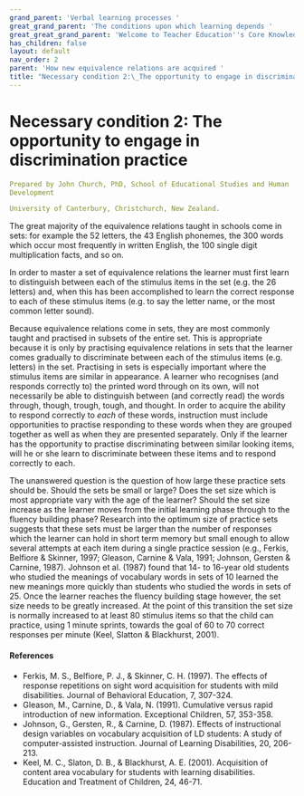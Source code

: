 ```yaml
---
grand_parent: 'Verbal learning processes '
great_grand_parent: 'The conditions upon which learning depends '
great_great_grand_parent: 'Welcome to Teacher Education''s Core Knowledge and Skills.'
has_children: false
layout: default
nav_order: 2
parent: 'How new equivalence relations are acquired '
title: "Necessary condition 2:\_The opportunity to engage in discrimination practice "
---
```

# Necessary condition 2: The opportunity to engage in discrimination practice


```yaml
Prepared by John Church, PhD, School of Educational Studies and Human
Development

University of Canterbury, Christchurch, New Zealand.
```


The great majority of the equivalence relations taught in schools come
in sets: for example the 52 letters, the 43 English phonemes, the 300
words which occur most frequently in written English, the 100 single
digit multiplication facts, and so on.

In order to master a set of equivalence relations the learner must first
learn to distinguish between each of the stimulus items in the set (e.g.
the 26 letters) and, when this has been accomplished to learn the
correct response to each of these stimulus items (e.g. to say the letter
name, or the most common letter sound).

Because equivalence relations come in sets, they are most commonly
taught and practised in subsets of the entire set. This is appropriate
because it is only by practising equivalence relations in sets that the
learner comes gradually to discriminate between each of the stimulus
items (e.g. letters) in the set. Practising in sets is especially
important where the stimulus items are similar in appearance. A learner
who recognises (and responds correctly to) the printed word through on
its own, will not necessarily be able to distinguish between (and
correctly read) the words through, though, trough, tough, and thought.
In order to acquire the ability to respond correctly to *each* of these
words, instruction must include opportunities to practise responding to
these words when they are grouped together as well as when they are
presented separately. Only if the learner has the opportunity to
practise discriminating between similar looking items, will he or she
learn to discriminate between these items and to respond correctly to
each.

The unanswered question is the question of how large these practice sets
should be. Should the sets be small or large? Does the set size which is
most appropriate vary with the age of the learner? Should the set size
increase as the learner moves from the initial learning phase through to
the fluency building phase? Research into the optimum size of practice
sets suggests that these sets must be larger than the number of
responses which the learner can hold in short term memory but small
enough to allow several attempts at each item during a single practice
session (e.g., Ferkis, Belfiore & Skinner, 1997; Gleason, Carnine &
Vala, 1991; Johnson, Gersten & Carnine, 1987). Johnson et al. (1987)
found that 14- to 16-year old students who studied the meanings of
vocabulary words in sets of 10 learned the new meanings more quickly
than students who studied the words in sets of 25. Once the learner
reaches the fluency building stage however, the set size needs to be
greatly increased. At the point of this transition the set size is
normally increased to at least 80 stimulus items so that the child can
practice, using 1 minute sprints, towards the goal of 60 to 70 correct
responses per minute (Keel, Slatton & Blackhurst, 2001).


#### References

-   Ferkis, M. S., Belfiore, P. J., & Skinner, C. H. (1997). The effects
    of response repetitions on sight word acquisition for students with
    mild disabilities. Journal of Behavioral Education, 7, 307-324.
-   Gleason, M., Carnine, D., & Vala, N. (1991). Cumulative versus rapid
    introduction of new information. Exceptional Children, 57, 353-358.
-   Johnson, G., Gersten, R., & Carnine, D. (1987). Effects of
    instructional design variables on vocabulary acquisition of LD
    students: A study of computer-assisted instruction. Journal of
    Learning Disabilities, 20, 206-213.
-   Keel, M. C., Slaton, D. B., & Blackhurst, A. E. (2001). Acquisition
    of content area vocabulary for students with learning disabilities.
    Education and Treatment of Children, 24, 46-71.
